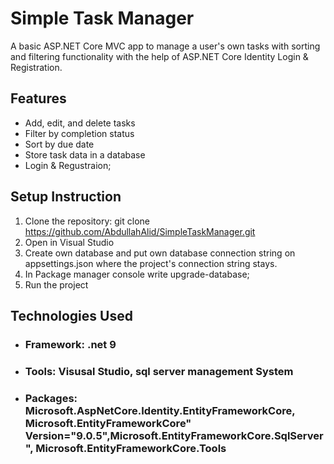 # Simple Task Manager

A basic ASP.NET Core MVC app to manage a user's own tasks with sorting and filtering functionality with the help of ASP.NET Core Identity Login & Registration.

## Features

- Add, edit, and delete tasks
- Filter by completion status
- Sort by due date
- Store task data in a database
- Login & Regustraion;

## Setup Instruction

1. Clone the repository:
   git clone https://github.com/AbdullahAlid/SimpleTaskManager.git
2. Open in Visual Studio
3. Create own database and put own database connection string on appsettings.json where the project's connection string stays.
4. In Package manager console write upgrade-database;
5. Run the project

## Technologies Used

- ### Framework: .net 9
- ### Tools: Visusal Studio, sql server management System
- ### Packages: Microsoft.AspNetCore.Identity.EntityFrameworkCore, Microsoft.EntityFrameworkCore" Version="9.0.5",Microsoft.EntityFrameworkCore.SqlServer", Microsoft.EntityFrameworkCore.Tools
